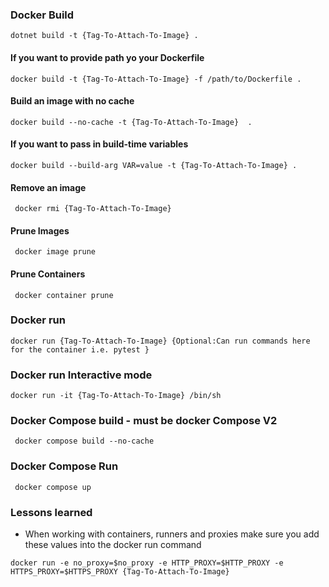 ### Docker Build
``dotnet build -t {Tag-To-Attach-To-Image} .``

#### If you want to provide path yo your Dockerfile
`` docker build -t {Tag-To-Attach-To-Image} -f /path/to/Dockerfile . ``

#### Build an image with no cache
`` docker build --no-cache -t {Tag-To-Attach-To-Image}  . ``

#### If you want to pass in build-time variables
`` docker build --build-arg VAR=value -t {Tag-To-Attach-To-Image} . ``

#### Remove an image
`` docker rmi {Tag-To-Attach-To-Image}``

#### Prune Images
`` docker image prune``

#### Prune Containers
`` docker container prune``


### Docker run
``docker run {Tag-To-Attach-To-Image} {Optional:Can run commands here for the container i.e. pytest }``

### Docker run Interactive mode
`` docker run -it {Tag-To-Attach-To-Image} /bin/sh ``

### Docker Compose build - must be docker Compose V2
`` docker compose build --no-cache``

### Docker Compose Run
`` docker compose up``


### Lessons learned
- When working with containers, runners and proxies make sure you add these values into the docker run command
```
docker run -e no_proxy=$no_proxy -e HTTP_PROXY=$HTTP_PROXY -e HTTPS_PROXY=$HTTPS_PROXY {Tag-To-Attach-To-Image}
```
